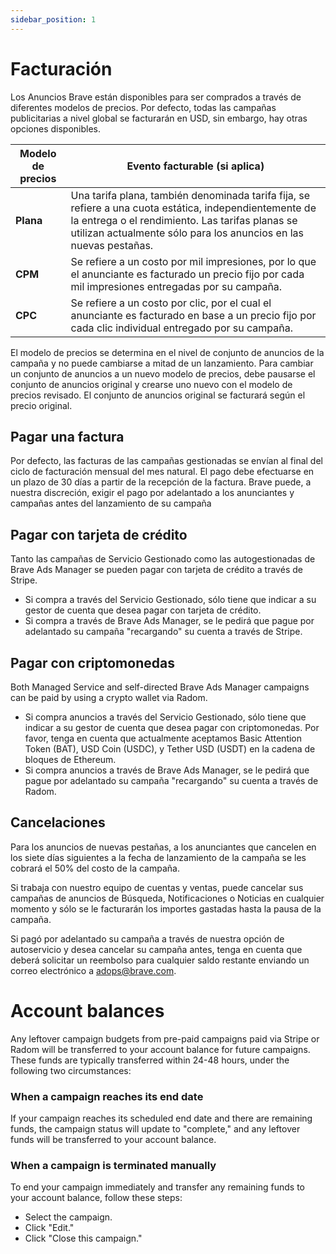 ```yaml
---
sidebar_position: 1
---
```


# Facturación

Los Anuncios Brave están disponibles para ser comprados a través de diferentes modelos de precios. Por defecto, todas las campañas publicitarias a nivel global se facturarán en USD, sin embargo, hay otras opciones disponibles.

| **Modelo de precios** | **Evento facturable (si aplica)**                                                                                                                                                                                                            |
| --------------------- | --------------------------------------------------------------------------------------------------------------------------------------------------------------------------------------------------------------------------------------------------------------- |
| **Plana**             | Una tarifa plana, también denominada tarifa fija, se refiere a una cuota estática, independientemente de la entrega o el rendimiento. Las tarifas planas se utilizan actualmente sólo para los anuncios en las nuevas pestañas. |
| **CPM**               | Se refiere a un costo por mil impresiones, por lo que el anunciante es facturado un precio fijo por cada mil impresiones entregadas por su campaña.                                                                                             |
| **CPC**               | Se refiere a un costo por clic, por el cual el anunciante es facturado en base a un precio fijo por cada clic individual entregado por su campaña.                                                                                              |

El modelo de precios se determina en el nivel de conjunto de anuncios de la campaña y no puede cambiarse a mitad de un lanzamiento. Para cambiar un conjunto de anuncios a un nuevo modelo de precios, debe pausarse el conjunto de anuncios original y crearse uno nuevo con el modelo de precios revisado. El conjunto de anuncios original se facturará según el precio original.

## Pagar una factura

Por defecto, las facturas de las campañas gestionadas se envían al final del ciclo de facturación mensual del mes natural. El pago debe efectuarse en un plazo de 30 días a partir de la recepción de la factura. Brave puede, a nuestra discreción, exigir el pago por adelantado a los anunciantes y campañas antes del lanzamiento de su campaña

## Pagar con tarjeta de crédito

Tanto las campañas de Servicio Gestionado como las autogestionadas de Brave Ads Manager se pueden pagar con tarjeta de crédito a través de Stripe.

- Si compra a través del Servicio Gestionado, sólo tiene que indicar a su gestor de cuenta que desea pagar con tarjeta de crédito.
- Si compra a través de Brave Ads Manager, se le pedirá que pague por adelantado su campaña "recargando" su cuenta a través de Stripe.

## Pagar con criptomonedas

Both Managed Service and self-directed Brave Ads Manager campaigns can be paid by using a crypto wallet via Radom.

- Si compra anuncios a través del Servicio Gestionado, sólo tiene que indicar a su gestor de cuenta que desea pagar con criptomonedas. Por favor, tenga en cuenta que actualmente aceptamos Basic Attention Token (BAT), USD Coin (USDC), y Tether USD (USDT) en la cadena de bloques de Ethereum.
- Si compra anuncios a través de Brave Ads Manager, se le pedirá que pague por adelantado su campaña "recargando" su cuenta a través de Radom.

## Cancelaciones

Para los anuncios de nuevas pestañas, a los anunciantes que cancelen en los siete días siguientes a la fecha de lanzamiento de la campaña se les cobrará el 50% del costo de la campaña.

Si trabaja con nuestro equipo de cuentas y ventas, puede cancelar sus campañas de anuncios de Búsqueda, Notificaciones o Noticias en cualquier momento y sólo se le facturarán los importes gastadas hasta la pausa de la campaña.

Si pagó por adelantado su campaña a través de nuestra opción de autoservicio y desea cancelar su campaña antes, tenga en cuenta que deberá solicitar un reembolso para cualquier saldo restante enviando un correo electrónico a [adops@brave.com](mailto:adops@brave.com).

# Account balances

Any leftover campaign budgets from pre-paid campaigns paid via Stripe or Radom will be transferred to your account balance for future campaigns. These funds are typically transferred within 24-48 hours, under the following two circumstances:

### When a campaign reaches its end date

If your campaign reaches its scheduled end date and there are remaining funds, the campaign status will update to "complete," and any leftover funds will be transferred to your account balance.

### When a campaign is terminated manually

To end your campaign immediately and transfer any remaining funds to your account balance, follow these steps:

- Select the campaign.
- Click "Edit."
- Click "Close this campaign."
